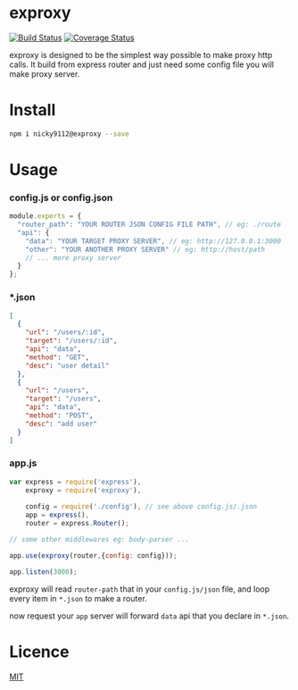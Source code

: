 # exproxy

[![Build Status](https://travis-ci.org/nicky9112/exproxy.svg?branch=master)](https://travis-ci.org/nicky9112/exproxy)
[![Coverage Status](https://coveralls.io/repos/github/nicky9112/exproxy/badge.svg?branch=master)](https://coveralls.io/github/nicky9112/exproxy?branch=master)

exproxy is designed to be the simplest way possible to make proxy http calls.
It build from express router and just need some config file you will make proxy server.

# Install

```bash
npm i nicky9112@exproxy --save
```

# Usage

### config.js or config.json

```javascript
module.exports = {
  "router_path": "YOUR ROUTER JSON CONFIG FILE PATH", // eg: ./route
  "api": {
    "data": "YOUR TARGET PROXY SERVER", // eg: http://127.0.0.1:3000
    "other": "YOUR ANOTHER PROXY SERVER" // eg: http://host/path
    // ... more proxy server
  }
};
```

### *.json

```json
[
  {
    "url": "/users/:id",
    "target": "/users/:id",
    "api": "data",
    "method": "GET",
    "desc": "user detail"
  },
  {
    "url": "/users",
    "target": "/users",
    "api": "data",
    "method": "POST",
    "desc": "add user"
  }
]
```

### app.js

```javascript
var express = require('express'),
    exproxy = require('exproxy'),
    
    config = require('./config'), // see above config.js/.json
    app = express(),
    router = express.Router();

// some other middlewares eg: body-parser ...

app.use(exproxy(router,{config: config}));

app.listen(3000);
```

exproxy will read `router-path` that in your `config.js/json` file, and loop every item in `*.json` to make a router.

now request your `app` server will forward `data` api that you declare in `*.json`.

# Licence

[MIT](LICENSE)
